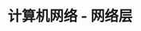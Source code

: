 ---
layout: post
title: 计算机网络 - 网络层
categories: computer
tags:
  - computer
  - networks
  - network layer
  - OSI
---
